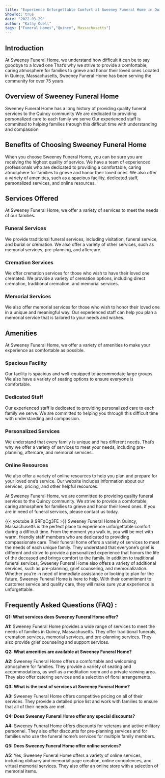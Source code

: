 ```yaml
---
title: "Experience Unforgettable Comfort at Sweeney Funeral Home in Quincy, Massachusetts"
ShowToc: true 
date: "2022-03-29"
author: "Kathy Odell" 
tags: ["Funeral Homes","Quincy", Massachusetts"]
---
```

## Introduction 
At Sweeney Funeral Home, we understand how difficult it can be to say goodbye to a loved one That’s why we strive to provide a comfortable, caring atmosphere for families to grieve and honor their loved ones Located in Quincy, Massachusetts, Sweeney Funeral Home has been serving the community for over 75 years 

## Overview of Sweeney Funeral Home
Sweeney Funeral Home has a long history of providing quality funeral services to the Quincy community We are dedicated to providing personalized care to each family we serve Our experienced staff is committed to helping families through this difficult time with understanding and compassion 

## Benefits of Choosing Sweeney Funeral Home
When you choose Sweeney Funeral Home, you can be sure you are receiving the highest quality of service. We have a team of experienced professionals who are dedicated to providing a comfortable, caring atmosphere for families to grieve and honor their loved ones. We also offer a variety of amenities, such as a spacious facility, dedicated staff, personalized services, and online resources. 

## Services Offered 
At Sweeney Funeral Home, we offer a variety of services to meet the needs of our families. 

### Funeral Services 
We provide traditional funeral services, including visitation, funeral service, and burial or cremation. We also offer a variety of other services, such as memorial services, pre-planning, and aftercare. 

### Cremation Services 
We offer cremation services for those who wish to have their loved one cremated. We provide a variety of cremation options, including direct cremation, traditional cremation, and memorial services. 

### Memorial Services 
We also offer memorial services for those who wish to honor their loved one in a unique and meaningful way. Our experienced staff can help you plan a memorial service that is tailored to your needs and wishes. 

## Amenities 
At Sweeney Funeral Home, we offer a variety of amenities to make your experience as comfortable as possible. 

### Spacious Facility 
Our facility is spacious and well-equipped to accommodate large groups. We also have a variety of seating options to ensure everyone is comfortable. 

### Dedicated Staff 
Our experienced staff is dedicated to providing personalized care to each family we serve. We are committed to helping you through this difficult time with understanding and compassion. 

### Personalized Services 
We understand that every family is unique and has different needs. That’s why we offer a variety of services to meet your needs, including pre-planning, aftercare, and memorial services. 

### Online Resources 
We also offer a variety of online resources to help you plan and prepare for your loved one’s service. Our website includes information about our services, pricing, and other helpful resources. 

At Sweeney Funeral Home, we are committed to providing quality funeral services to the Quincy community. We strive to provide a comfortable, caring atmosphere for families to grieve and honor their loved ones. If you are in need of funeral services, please contact us today.

{{< youtube 9_9RFqCg3FE >}} 
Sweeney Funeral Home in Quincy, Massachusetts is the perfect place to experience unforgettable comfort during a difficult time. From the moment you walk in, you will be met with warm, friendly staff members who are dedicated to providing compassionate care. Their funeral home offers a variety of services to meet the needs of each unique family. They understand that everyone’s grief is different and strive to provide a personalized experience that honors the life of the deceased and brings comfort to the family. In addition to traditional funeral services, Sweeney Funeral Home also offers a variety of additional services, such as pre-planning, grief counseling, and memorialization. Whether you’re in need of immediate assistance or looking to plan for the future, Sweeney Funeral Home is here to help. With their commitment to customer service and quality care, they will make sure your experience is unforgettable.

## Frequently Asked Questions (FAQ) :
**Q1: What services does Sweeney Funeral Home offer?**

**A1:** Sweeney Funeral Home provides a wide range of services to meet the needs of families in Quincy, Massachusetts. They offer traditional funerals, cremation services, memorial services, and pre-planning services. They also provide grief counseling and support services.

**Q2: What amenities are available at Sweeney Funeral Home?**

**A2:** Sweeney Funeral Home offers a comfortable and welcoming atmosphere for families. They provide a variety of seating and accommodations, as well as a meditation room and a private viewing area. They also offer catering services and a selection of floral arrangements.

**Q3: What is the cost of services at Sweeney Funeral Home?**

**A3:** Sweeney Funeral Home offers competitive pricing on all of their services. They provide a detailed price list and work with families to ensure that all of their needs are met.

**Q4: Does Sweeney Funeral Home offer any special discounts?**

**A4:** Sweeney Funeral Home offers discounts for veterans and active military personnel. They also offer discounts for pre-planning services and for families who use the funeral home’s services for multiple family members.

**Q5: Does Sweeney Funeral Home offer online services?**

**A5:** Yes, Sweeney Funeral Home offers a variety of online services, including obituary and memorial page creation, online condolences, and virtual memorial services. They also offer an online store with a selection of memorial items.



